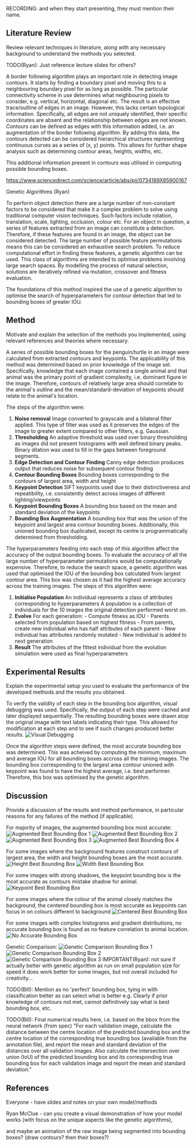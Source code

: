 <!-- SPDX-License-Identifier: zlib-acknowledgement -->
RECORDING: and when they start presenting, they must mention their name.

## Literature Review
Review relevant techniques in literature, along with any necessary
background to understand the methods you selected.

TODO(Ryan): Just reference lecture slides for others?

A border following algorithm plays an important role in detecting image contours. It starts by finding a boundary pixel and moving this to a neighbouring boundary pixel for as long as possible. The particular connectivity scheme in use determines what neighbouring pixels to consider, e.g. vertical, horizontal, diagonal etc. The result is an effective trace/outline of edges in an image. However, this lacks certain topological information. Specifically, all edges are not uniquely identified, their specific coordinates are absent and the relationship between edges are not known. Contours can be defined as edges with this information added, i.e. an augmentation of the border following algorithm. By adding this data, the contours detected can be considered hierarchical structures representing continuous curves as a series of (x, y) points. This allows for further shape analysis such as determining contour areas, heights, widths, etc. 

This additional information present in contours was utilised in computing possible bounding boxes. 

https://www.sciencedirect.com/science/article/abs/pii/0734189X85900167 

Genetic Algorithms (Ryan) 

To perform object detection there are a large number of non-constant factors to be considered that make it a complex problem to solve using traditional computer vision techniques. Such factors include rotation, translation, scale, lighting, occlusion, colour etc. For an object in question, a series of features extracted from an image can constitute a detection. Therefore, if these features are found in an image, the object can be considered detected. The large number of possible feature permutations means this can be considered an exhaustive search problem. To reduce computational effort in finding these features, a genetic algorithm can be used. This class of algorithms are intended to optimise problems involving large search spaces. By modelling the process of natural selection, solutions are iteratively refined via mutation, crossover and fitness evaluation. 

The foundations of this method inspired the use of a genetic algorithm to optimise the search of hyperparameters for contour detection that led to bounding boxes of greater IOU. 


## Method
Motivate and explain the selection of the methods you implemented, using
relevant references and theories where necessary.

A series of possible bounding boxes for the penguin/turtle in an image were calculated from extracted contours and keypoints. 
The applicability of this method was determined based on prior knowledge of the image set.
Specifically, knowledge that each image contained a single animal and that animal was the primary point of gradient complexity, i.e. dominant figure in the image.
Therefore, contours of relatively large area should correlate to the animal's outline and the mean/standard-deviation of keypoints should relate to the animal's location.

The steps of the algorithm were:
  1. **Noise removal**
  Image converted to grayscale and a bilateral filter applied.
  This type of filter was used as it preserves the edges of the image to greater extent compared to other filters, e.g. Gaussian.
  2. **Thresholding**
  An adaptive threshold was used over binary thresholding as images did not present histograms with well defined binary peaks. 
  Binary dilation was used to fill in the gaps between foreground segments.
  3. **Edge Detection and Contour Finding**
  Canny edge detection produces output that reduces noise for subsequent contour finding
  5. **Contour Bounding Boxes**
  Bounding boxes corresponding to the contours of largest area, width and height
  6. **Keypoint Detection**
  SIFT keypoints used due to their distinctiveness and repeatibility, i.e. consistently detect across images of different lighting/viewpoints
  7. **Keypoint Bounding Boxes**
  A bounding box based on the mean and standard deviation of the keypoints
  8. **Bounding Box Augmentation**
  A bounding box that was the union of the keypoint and largest area contour bounding boxes.
  Additionally, this unioned bounding box duplicated, except its centre is programmatically determined from thresholding. 

The hyperparameters feeding into each step of this algorithm affect the accuracy of the output bounding boxes.
To evaluate the accuracy of all the large number of hyperparameter permutations would be computationally expensive.
Therefore, to reduce the search space, a genetic algorithm was used that optimised the IOU of the bounding box calculated from largest contour area.
This box was chosen as it had the highest average accuracy across the training images.
The steps of this algorithm were:
  1. **Initialise Population**
  An individual represents a class of attributes corresponding to hyperparameters
  A population is a collection of individuals for the 10 images the original detection performed worst on.
  2. **Evolve**
    For each generation:
    - Compute fitness as IOU 
    - Parents selected from population based on highest fitness
    - From parents, create new individual who has half attributes of each parent
    - New individual has attributes randomly mutated
    - New individual is added to next generation
  3. **Result**
  The attributes of the fittest individual from the evolution simulation were used as final hyperparameters
  

## Experimental Results
Explain the experimental setup you used to evaluate the
performance of the developed methods and the results you obtained.

To verify the validity of each step in the bounding box algorithm, visual debugging was used.
Specifically, the output of each step were cached and later displayed sequentially.
The resulting bounding boxes were drawn atop the original image with text labels indicating their type.
This allowed for modification at each step and to see if such changes produced better results.
![Visual Debugging](visual-debugging.png)

Once the algorithm steps were defined, the most accurate bounding box was determined.
This was acheived by computing the minimum, maximum and average IOU for all bounding boxes accross all the training images.
The bounding box corresponding to the largest area contour unioned with keypoint was found to have the highest average, i.e. best performer.
Therefore, this box was optimised by the genetic algorithm.

## Discussion
Provide a discussion of the results and method performance, in particular
reasons for any failures of the method (if applicable).

For majority of images, the augmented bounding box most accurate:
![Augmented Best Bounding Box 1](aug1.png)
![Augmented Best Bounding Box 2](aug2.png)
![Augmented Best Bounding Box 3](aug3.png)
![Augmented Best Bounding Box 4](aug4.png)

For some images where the background features construct contours of largest area, the width and height bounding boxes are the most accurate.
![Height Best Bounding Box](height.png)
![Width Best Bounding Box](width.png)

For some images with strong shadows, the keypoint bounding box is the most accurate as contours mistake shadow for animal.
![Keypoint Best Bounding Box](keypoint.png)

For some images where the colour of the animal closely matches the background, the centered bounding box is most accurate as keypoints can focus in on colours different to background 
![Centered Best Bounding Box](centered.png)

For some images with complex histograms and gradient distributions, no accurate bounding box is found as no feature correlation to animal location.
![No Accurate Bounding Box](no-accurate.png)

Genetic Comparison:
![Genetic Comparison Bounding Box 1](comparison1.png)
![Genetic Comparison Bounding Box 2](comparison2.png)
![Genetic Comparison Bounding Box 3](comparison3.png)
IMPORTANT(Ryan): not sure if actually better with genetic algorithm as run on small population size for speed
it does work better for some images, but not overall
included for creativity...

TODO(Bill): Mention as no 'perfect' bounding box, tying in with classification better as can select what is better
e.g. Clearly if prior knowledge of contours not met, cannot definitively say what is best bounding box, etc.

TODO(Bill): Final numerical results here, i.e. based on the bbox from the neural network
(from spec)
"For each validation image, calculate the distance between the centre
location of the predicted bounding box and the centre location of the corresponding true
bounding box (available from the annotation file), and report the mean and standard deviation
of the distances over all validation images. Also calculate the intersection over union (IoU) of
the predicted bounding box and its corresponding true bounding box for each validation image
and report the mean and standard deviation."


## References

Everyone - have slides and notes on your own model/methods

Ryan McClue - can you create a visual demonstration of how your model works
(with focus on the unique aspects like the genetic algorithms), 

and maybe an animation of the raw image being segmented into bounding boxes?
(draw contours? then their boxes?)
